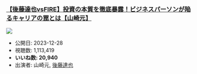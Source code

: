 ### [【後藤達也vsFIRE】投資の本質を徹底暴露！ビジネスパーソンが陥るキャリアの罠とは【山崎元】](https://www.youtube.com/watch?v=2XMbvuYkbeQ)
[![](https://img.youtube.com/vi/2XMbvuYkbeQ/sddefault.jpg)](https://www.youtube.com/watch?v=2XMbvuYkbeQ)
-   公開日: 2023-12-28
-   視聴数: 1,113,419
-   **いいね数: 20,940**
-   出演者: 山崎元, [後藤達也](/rehacq_fan/people/後藤達也 "wikilink")
